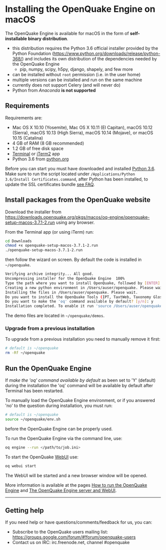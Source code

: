 # Installing the OpenQuake Engine on macOS
The OpenQuake Engine is available for macOS in the form of **self-installable binary distribution**.

- this distribution requires the Python 3.6 official installer provided by the Python Foundation (https://www.python.org/downloads/release/python-368/) and includes its own distribution of the dependencies needed by the OpenQuake Engine
    - pip, numpy, scipy, h5py, django, shapely, and few more
- can be installed without `root` permission (i.e. in the user home)
- multiple versions can be installed and run on the same machine
- currently does not support Celery (and will never do)
- Python from _Anaconda_ **is not supported**

## Requirements

Requirements are:

- Mac OS X 10.10 (Yosemite), Mac OS X 10.11 (El Capitan), macOS 10.12 (Sierra), macOS 10.13 (High Sierra), macOS 10.14 (Mojave), or macOS 10.15 (Catalina)
- 4 GB of RAM (8 GB recommended)
- 1.2 GB of free disk space
- [Terminal](https://support.apple.com/guide/terminal/welcome) or [iTerm2](https://www.iterm2.com/) app
- Python 3.6 from [python.org](https://python.org)

Before you can start you must have downloaded and installed [Python 3.6](https://www.python.org/ftp/python/3.6.8/python-3.6.8-macosx10.9.pkg).
Make sure to run the script located under `/Applications/Python 3.6/Install Certificates.command`, after Python has been installed, to update the SSL certificates bundle [see FAQ](../faq.md#certificate-verification-on-macOS).

## Install packages from the OpenQuake website

Download the installer from https://downloads.openquake.org/pkgs/macos/oq-engine/openquake-setup-macos-3.7.1-2.run using any browser.

From the Terminal app (or using iTerm) run:

```bash
cd Downloads
chmod +x openquake-setup-macos-3.7.1-2.run
./openquake-setup-macos-3.7.1-2.run
```
then follow the wizard on screen. By default the code is installed in `~/openquake`.

```bash
Verifying archive integrity... All good.
Uncompressing installer for the OpenQuake Engine  100%
Type the path where you want to install OpenQuake, followed by [ENTER]. Otherwise leave blank, it will be installed in /Users/auser/openquake:
Creating a new python environment in /Users/auser/openquake. Please wait.
Installing the files in /Users/auser/openquake. Please wait.
Do you want to install the OpenQuake Tools (IPT, TaxtWeb, Taxonomy Glossary)? [y/n]: y
Do you want to make the 'oq' command available by default? [y/n]: y
Installation completed. To enable it run 'source /Users/auser/openquake/env.sh'
```

The demo files are located in `~/openquake/demos`.


### Upgrade from a previous installation

To upgrade from a previous installation you need to manually remove it first:

```bash
# default is ~/openquake
rm -Rf ~/openquake
```


## Run the OpenQuake Engine

If _make the 'oq' command available by default_ as been set to 'Y' (default) during the installation
the 'oq' command will be available by default after Terminal has been restarted.

To manually load the OpenQuake Engine environment, or if you answered 'no' to the question during installation, you must run:

```bash
# default is ~/openquake
source ~/openquake/env.sh
```

before the OpenQuake Engine can be properly used.

To run the OpenQuake Engine via the command line, use:

```bash
oq engine --run </path/to/job.ini>
```

To start the OpenQuake [WebUI](../running/server.md) use:

```bash
oq webui start
```
The WebUI will be started and a new browser window will be opened.

More information is available at the pages [How to run the OpenQuake Engine](../running/unix.md) and [The OpenQuake Engine server and WebUI](../running/server.md).

***

## Getting help
If you need help or have questions/comments/feedback for us, you can:
  * Subscribe to the OpenQuake users mailing list: https://groups.google.com/forum/#!forum/openquake-users
  * Contact us on IRC: irc.freenode.net, channel #openquake
